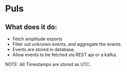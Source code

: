 # Puls

## What does it do:
* Fetch amplitude exports 
* Filter out unknown events, and aggregate the events.
* Events are stored in database, 
* Allow events to be fetched via REST api or a kafka.

NOTE: All Timestamps are stored as UTC.  
